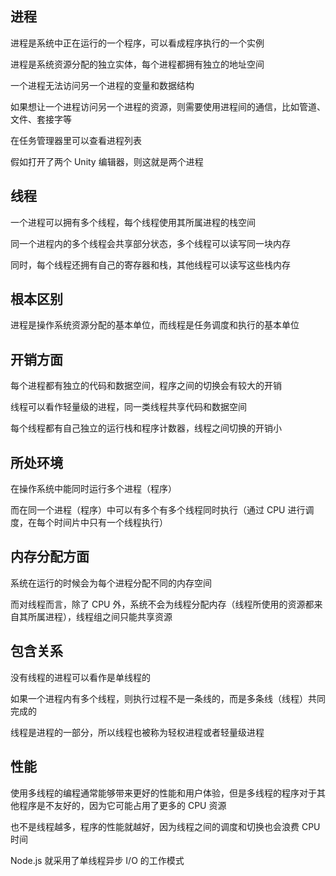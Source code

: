 ## 进程

进程是系统中正在运行的一个程序，可以看成程序执行的一个实例

进程是系统资源分配的独立实体，每个进程都拥有独立的地址空间

一个进程无法访问另一个进程的变量和数据结构

如果想让一个进程访问另一个进程的资源，则需要使用进程间的通信，比如管道、文件、套接字等

在任务管理器里可以查看进程列表

假如打开了两个 Unity 编辑器，则这就是两个进程

## 线程

一个进程可以拥有多个线程，每个线程使用其所属进程的栈空间

同一个进程内的多个线程会共享部分状态，多个线程可以读写同一块内存

同时，每个线程还拥有自己的寄存器和栈，其他线程可以读写这些栈内存

## 根本区别

进程是操作系统资源分配的基本单位，而线程是任务调度和执行的基本单位

## 开销方面

每个进程都有独立的代码和数据空间，程序之间的切换会有较大的开销

线程可以看作轻量级的进程，同一类线程共享代码和数据空间

每个线程都有自己独立的运行栈和程序计数器，线程之间切换的开销小

## 所处环境

在操作系统中能同时运行多个进程（程序）

而在同一个进程（程序）中可以有多个有多个线程同时执行（通过 CPU 进行调度，在每个时间片中只有一个线程执行）

## 内存分配方面

系统在运行的时候会为每个进程分配不同的内存空间

而对线程而言，除了 CPU 外，系统不会为线程分配内存（线程所使用的资源都来自其所属进程），线程组之间只能共享资源

## 包含关系

没有线程的进程可以看作是单线程的

如果一个进程内有多个线程，则执行过程不是一条线的，而是多条线（线程）共同完成的

线程是进程的一部分，所以线程也被称为轻权进程或者轻量级进程

## 性能

使用多线程的编程通常能够带来更好的性能和用户体验，但是多线程的程序对于其他程序是不友好的，因为它可能占用了更多的 CPU 资源

也不是线程越多，程序的性能就越好，因为线程之间的调度和切换也会浪费 CPU 时间

Node.js 就采用了单线程异步 I/O 的工作模式
